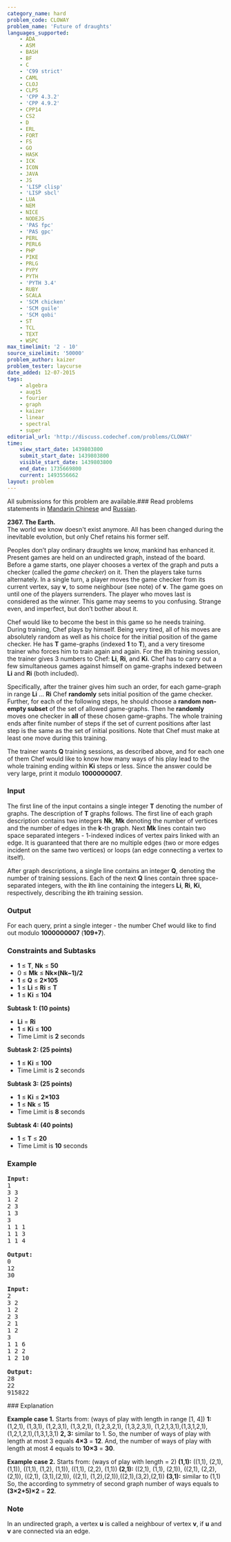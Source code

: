 ```yaml
---
category_name: hard
problem_code: CLOWAY
problem_name: 'Future of draughts'
languages_supported:
    - ADA
    - ASM
    - BASH
    - BF
    - C
    - 'C99 strict'
    - CAML
    - CLOJ
    - CLPS
    - 'CPP 4.3.2'
    - 'CPP 4.9.2'
    - CPP14
    - CS2
    - D
    - ERL
    - FORT
    - FS
    - GO
    - HASK
    - ICK
    - ICON
    - JAVA
    - JS
    - 'LISP clisp'
    - 'LISP sbcl'
    - LUA
    - NEM
    - NICE
    - NODEJS
    - 'PAS fpc'
    - 'PAS gpc'
    - PERL
    - PERL6
    - PHP
    - PIKE
    - PRLG
    - PYPY
    - PYTH
    - 'PYTH 3.4'
    - RUBY
    - SCALA
    - 'SCM chicken'
    - 'SCM guile'
    - 'SCM qobi'
    - ST
    - TCL
    - TEXT
    - WSPC
max_timelimit: '2 - 10'
source_sizelimit: '50000'
problem_author: kaizer
problem_tester: laycurse
date_added: 12-07-2015
tags:
    - algebra
    - aug15
    - fourier
    - graph
    - kaizer
    - linear
    - spectral
    - super
editorial_url: 'http://discuss.codechef.com/problems/CLOWAY'
time:
    view_start_date: 1439803800
    submit_start_date: 1439803800
    visible_start_date: 1439803800
    end_date: 1735669800
    current: 1493556662
layout: problem
---
```

All submissions for this problem are available.###  Read problems statements in [Mandarin Chinese](http://www.codechef.com/download/translated/AUG15/mandarin/CLOWAY.pdf) and [Russian](http://www.codechef.com/download/translated/AUG15/russian/CLOWAY.pdf).

**2367. The Earth.**  
The world we know doesn't exist anymore. All has been changed during the inevitable evolution, but only Chef retains his former self.

Peoples don’t play ordinary draughts we know, mankind has enhanced it. Present games are held on an undirected graph, instead of the board. Before a game starts, one player chooses a vertex of the graph and puts a checker (called the _game checker_) on it. Then the players take turns alternately. In a single turn, a player moves the game checker from its current vertex, say **v**, to some neighbour (see note) of **v**. The game goes on until one of the players surrenders. The player who moves last is considered as the winner. This game may seems to you confusing. Strange even, and imperfect, but don’t bother about it.

Chef would like to become the best in this game so he needs training. During training, Chef plays by himself. Being very tired, all of his moves are absolutely random as well as his choice for the initial position of the game checker. He has **T** game-graphs (indexed **1** to **T**), and a very tiresome trainer who forces him to train again and again. For the **i**th training session, the trainer gives 3 numbers to Chef: **Li**, **Ri**, and **Ki**. Chef has to carry out a few simultaneous games against himself on game-graphs indexed between **Li** and **Ri** (both included).

Specifically, after the trainer gives him such an order, for each game-graph in range **Li** … **Ri** Chef **randomly** sets initial position of the game checker. Further, for each of the following steps, he should choose a **random non-empty subset** of the set of allowed game-graphs. Then he **randomly** moves one checker in **all** of these chosen game-graphs. The whole training ends after finite number of steps if the set of current positions after last step is the same as the set of initial positions. Note that Chef must make at least one move during this training.

The trainer wants **Q** training sessions, as described above, and for each one of them Chef would like to know how many ways of his play lead to the whole training ending within **Ki** steps or less. Since the answer could be very large, print it modulo **1000000007**.

### Input

The first line of the input contains a single integer **T** denoting the number of graphs. The description of **T** graphs follows.
The first line of each graph description contains two integers **Nk**, **Mk** denoting the number of vertices and the number of edges in the **k**-th graph. Next **Mk** lines contain two space separated integers - 1-indexed indices of vertex pairs linked with an edge.
It is guaranteed that there are no multiple edges (two or more edges incident on the same two vertices) or loops (an edge connecting a vertex to itself).

After graph descriptions, a single line contains an integer **Q**, denoting the number of training sessions. Each of the next **Q** lines contain three space-separated integers, with the **i**th line containing the integers **Li**, **Ri**, **Ki**, respectively, describing the **i**th training session.

### Output

For each query, print a single integer - the number Chef would like to find out modulo **1000000007** (**109+7**).

### Constraints and Subtasks

- **1** ≤ **T**, **Nk** ≤ **50**
- 0 ≤ **Mk** ≤ **Nk×(Nk−1)/2**
- **1** ≤ **Q** ≤ **2×105**
- **1** ≤ **Li** ≤ **Ri** ≤ **T**
- **1** ≤ **Ki** ≤ **104**

**Subtask 1: (10 points)**

- **Li** = **Ri**
- **1** ≤ **Ki** ≤ **100**
- Time Limit is **2** seconds

**Subtask 2: (25 points)**

- **1** ≤ **Ki** ≤ **100**
- Time Limit is **2** seconds

**Subtask 3: (25 points)**

- **1** ≤ **Ki** ≤ **2×103**
- **1** ≤ **Nk** ≤ **15**
- Time Limit is **8** seconds

**Subtask 4: (40 points)**

- **1** ≤ **T** ≤ **20**
- Time Limit is **10** seconds

### Example

<pre><b>Input:</b>
1
3 3
1 2
2 3
1 3
3
1 1 1
1 1 3
1 1 4

<b>Output:</b>
0
12
30

<b>Input:</b>
2
3 2
1 2
2 3
2 1
1 2
3
1 1 6
1 2 2
1 2 10

<b>Output:</b>
28
22
915822
</pre>### Explanation

**Example case 1.**
Starts from: (ways of play with length in range \[1, 4\]) 
**1:**  (1,2,1), (1,3,1), (1,2,3,1), (1,3,2,1), (1,2,3,2,1), 
(1,3,2,3,1), (1,2,1,3,1),(1,3,1,2,1),(1,2,1,2,1),(1,3,1,3,1) 
**2, 3:**  similar to 1. 
So, the number of ways of play with length at most 3 equals **4×3** = **12**. 
And, the number of ways of play with length at most 4 equals to **10×3** = **30**.

**Example case 2.**
Starts from: (ways of play with length = 2)
 **(1,1):** ((1,1), (2,1), (1,1)), ((1,1), (1,2), (1,1)), ((1,1), (2,2), (1,1)) 
 **(2,1):** ((2,1), (1,1), (2,1)), ((2,1), (2,2), (2,1)), ((2,1), (3,1),(2,1)),
((2,1), (1,2),(2,1)),((2,1),(3,2),(2,1))
 **(3,1):** similar to (1,1) 
So, the according to symmetry of second graph number of ways equals to **(3×2+5)×2** = **22**.

### Note

In an undirected graph, a vertex **u** is called a neighbour of vertex **v**, if **u** and **v** are connected via an edge.
